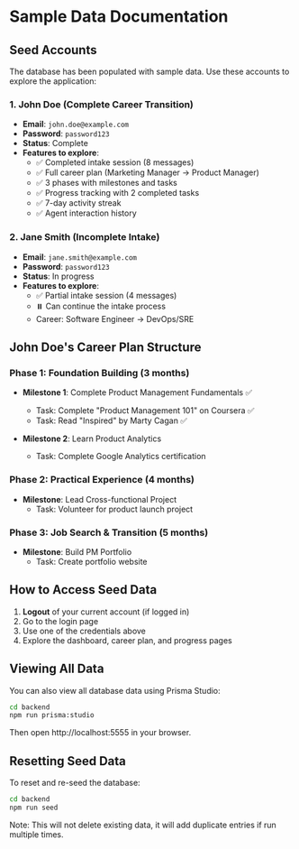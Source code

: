 # Sample Data Documentation

## Seed Accounts

The database has been populated with sample data. Use these accounts to explore the application:

### 1. John Doe (Complete Career Transition)
- **Email**: `john.doe@example.com`
- **Password**: `password123`
- **Status**: Complete
- **Features to explore**:
  - ✅ Completed intake session (8 messages)
  - ✅ Full career plan (Marketing Manager → Product Manager)
  - ✅ 3 phases with milestones and tasks
  - ✅ Progress tracking with 2 completed tasks
  - ✅ 7-day activity streak
  - ✅ Agent interaction history

### 2. Jane Smith (Incomplete Intake)
- **Email**: `jane.smith@example.com`
- **Password**: `password123`
- **Status**: In progress
- **Features to explore**:
  - ✅ Partial intake session (4 messages)
  - ⏸️ Can continue the intake process
  - Career: Software Engineer → DevOps/SRE

## John Doe's Career Plan Structure

### Phase 1: Foundation Building (3 months)
- **Milestone 1**: Complete Product Management Fundamentals ✅
  - Task: Complete "Product Management 101" on Coursera ✅
  - Task: Read "Inspired" by Marty Cagan ✅

- **Milestone 2**: Learn Product Analytics
  - Task: Complete Google Analytics certification

### Phase 2: Practical Experience (4 months)
- **Milestone**: Lead Cross-functional Project
  - Task: Volunteer for product launch project

### Phase 3: Job Search & Transition (5 months)
- **Milestone**: Build PM Portfolio
  - Task: Create portfolio website

## How to Access Seed Data

1. **Logout** of your current account (if logged in)
2. Go to the login page
3. Use one of the credentials above
4. Explore the dashboard, career plan, and progress pages

## Viewing All Data

You can also view all database data using Prisma Studio:
```bash
cd backend
npm run prisma:studio
```
Then open http://localhost:5555 in your browser.

## Resetting Seed Data

To reset and re-seed the database:
```bash
cd backend
npm run seed
```

Note: This will not delete existing data, it will add duplicate entries if run multiple times.
